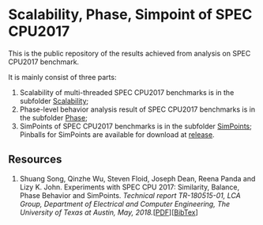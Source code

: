 # Scalability, Phase, Simpoint of SPEC CPU2017

This is the public repository of the results achieved from analysis on SPEC CPU2017 benchmark.

It is mainly consist of three parts:
1. Scalability of multi-threaded SPEC CPU2017 benchmarks is in the subfolder [Scalability](https://github.com/UT-LCA/Scalability-Phase-Simpoint-of-SPEC-CPU2017/tree/master/Scalability);
2. Phase-level behavior analysis result of SPEC CPU2017 benchmarks is in the subfolder [Phase](https://github.com/UT-LCA/Scalability-Phase-Simpoint-of-SPEC-CPU2017/tree/master/Phase);
3. SimPoints of SPEC CPU2017 benchmarks is in the subfolder [SimPoints](https://github.com/UT-LCA/Scalability-Phase-Simpoint-of-SPEC-CPU2017/tree/master/SimPoints);
Pinballs for SimPoints are available for download at [release](https://github.com/UT-LCA/Scalability-Phase-Simpoint-of-SPEC-CPU2017/releases).

## Resources
1. Shuang Song, Qinzhe Wu, Steven Floid, Joseph Dean, Reena Panda and Lizy K. John. Experiments with SPEC CPU 2017: Similarity, Balance, Phase Behavior and SimPoints. _Technical report TR-180515-01, LCA Group, Department of Electrical and Computer Engineering, The University of Texas at Austin, May, 2018._\[[PDF](http://lca.ece.utexas.edu/pubs/UT_LCA_TR-180515-01.pdf)\]\[[BibTex](https://github.com/UT-LCA/Scalability-Phase-Simpoint-of-SPEC-CPU2017/tree/master/CITEME.bib)\]
